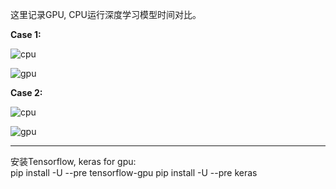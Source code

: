 这里记录GPU, CPU运行深度学习模型时间对比。

**Case 1:**

![cpu](http://upload-images.jianshu.io/upload_images/5289296-8656f610a0bb1410.png?imageMogr2/auto-orient/strip%7CimageView2/2/w/1240)

![gpu](http://upload-images.jianshu.io/upload_images/5289296-6ae196df7d28c1fb.png?imageMogr2/auto-orient/strip%7CimageView2/2/w/1240)

**Case 2:**

![cpu](http://upload-images.jianshu.io/upload_images/5289296-f4f98dbafbc61077.png?imageMogr2/auto-orient/strip%7CimageView2/2/w/1240)

![gpu](http://upload-images.jianshu.io/upload_images/5289296-b517f2dcfd23881d.png?imageMogr2/auto-orient/strip%7CimageView2/2/w/1240)

--------------------------------------------------------------------------------

安装Tensorflow, keras for gpu:<br> 
pip install -U --pre tensorflow-gpu 
pip install -U --pre keras
